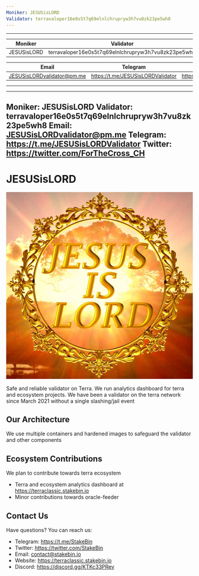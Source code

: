 ```yaml
---
Moniker: JESUSisLORD
Validator: terravaloper16e0s5t7q69elnlchrupryw3h7vu8zk23pe5wh8
---
```

---
| Moniker | Validator |
| --- | --- | 
| JESUSisLORD | terravaloper16e0s5t7q69elnlchrupryw3h7vu8zk23pe5wh8 |
  
| Email | Telegram | Twitter |
| --- | --- | --- |
| JESUSisLORDvalidator@pm.me | https://t.me/JESUSisLORDValidator | https://twitter.com/ForTheCross_CH |
---  

---
Moniker: JESUSisLORD
Validator: terravaloper16e0s5t7q69elnlchrupryw3h7vu8zk23pe5wh8
Email: JESUSisLORDvalidator@pm.me
Telegram: https://t.me/JESUSisLORDValidator
Twitter: https://twitter.com/ForTheCross_CH
---  
  

# JESUSisLORD

![JESUSisLORD](./logo.jpg)

Safe and reliable validator on Terra. We run analytics dashboard for terra and ecosystem projects. We have been a validator on the terra network since March 2021 without a single slashing/jail event

## Our Architecture

We use multiple containers and hardened images to safeguard the validator and other components

## Ecosystem Contributions

We plan to contribute towards terra ecosystem

- Terra and ecosystem analytics dashboard at https://terraclassic.stakebin.io
- Minor contributions towards oracle-feeder

## Contact Us

Have questions? You can reach us:

- Telegram: https://t.me/StakeBin
- Twitter: https://twitter.com/StakeBin
- Email: contact@stakebin.io
- Website: https://terraclassic.stakebin.io
- Discord: https://discord.gg/KTKc33PRev
